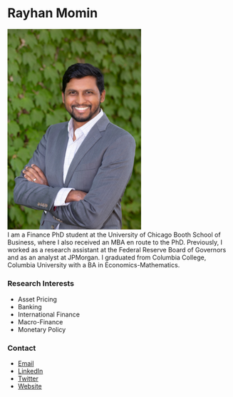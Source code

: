 # Rayhan Momin
<img src="./pictures/booth-headshot.jpeg" width="300" class="center" /> <br />
I am a Finance PhD student at the University of Chicago Booth School of Business, where I also received an MBA en route to the PhD. Previously, I worked as a research assistant at the Federal Reserve Board of Governors and as an analyst at JPMorgan. I graduated from Columbia College, Columbia University with a BA in Economics-Mathematics.

### Research Interests
* Asset Pricing
* Banking
* International Finance
* Macro-Finance
* Monetary Policy

### Contact
* [Email](mailto:rmomin0@chicagobooth.edu)
* [LinkedIn](https://www.linkedin.com/in/rayhanmomin/)
* [Twitter](https://twitter.com/momin_rayhan)
* [Website](https://rmmomin.github.io/)
